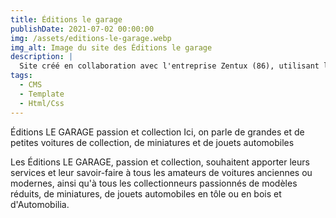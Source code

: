 ```yaml
---
title: Éditions le garage
publishDate: 2021-07-02 00:00:00
img: /assets/editions-le-garage.webp
img_alt: Image du site des Éditions le garage
description: |
  Site créé en collaboration avec l'entreprise Zentux (86), utilisant leur CMS Gaïa.
tags:
  - CMS
  - Template
  - Html/Css
---
```


Éditions LE GARAGE passion et collection
Ici, on parle de grandes et de petites voitures de collection, de miniatures et de jouets automobiles

Les Éditions LE GARAGE, passion et collection, souhaitent apporter leurs services et leur savoir-faire à tous les amateurs de voitures anciennes ou modernes, ainsi qu'à tous les collectionneurs passionnés de modèles réduits, de miniatures, de jouets automobiles en tôle ou en bois et d'Automobilia.
